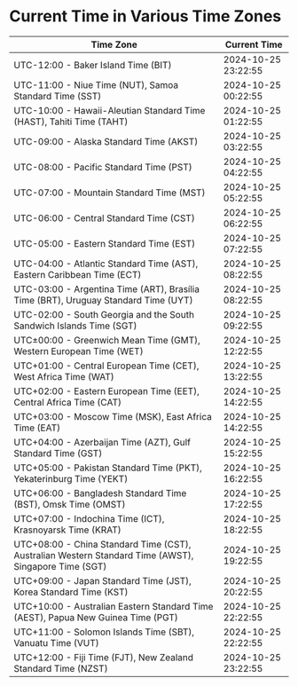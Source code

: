 # Current Time in Various Time Zones

| Time Zone | Current Time |
|-----------|--------------|
| UTC-12:00 - Baker Island Time (BIT) | 2024-10-25 23:22:55 |
| UTC-11:00 - Niue Time (NUT), Samoa Standard Time (SST) | 2024-10-25 00:22:55 |
| UTC-10:00 - Hawaii-Aleutian Standard Time (HAST), Tahiti Time (TAHT) | 2024-10-25 01:22:55 |
| UTC-09:00 - Alaska Standard Time (AKST) | 2024-10-25 03:22:55 |
| UTC-08:00 - Pacific Standard Time (PST) | 2024-10-25 04:22:55 |
| UTC-07:00 - Mountain Standard Time (MST) | 2024-10-25 05:22:55 |
| UTC-06:00 - Central Standard Time (CST) | 2024-10-25 06:22:55 |
| UTC-05:00 - Eastern Standard Time (EST) | 2024-10-25 07:22:55 |
| UTC-04:00 - Atlantic Standard Time (AST), Eastern Caribbean Time (ECT) | 2024-10-25 08:22:55 |
| UTC-03:00 - Argentina Time (ART), Brasília Time (BRT), Uruguay Standard Time (UYT) | 2024-10-25 08:22:55 |
| UTC-02:00 - South Georgia and the South Sandwich Islands Time (SGT) | 2024-10-25 09:22:55 |
| UTC±00:00 - Greenwich Mean Time (GMT), Western European Time (WET) | 2024-10-25 12:22:55 |
| UTC+01:00 - Central European Time (CET), West Africa Time (WAT) | 2024-10-25 13:22:55 |
| UTC+02:00 - Eastern European Time (EET), Central Africa Time (CAT) | 2024-10-25 14:22:55 |
| UTC+03:00 - Moscow Time (MSK), East Africa Time (EAT) | 2024-10-25 14:22:55 |
| UTC+04:00 - Azerbaijan Time (AZT), Gulf Standard Time (GST) | 2024-10-25 15:22:55 |
| UTC+05:00 - Pakistan Standard Time (PKT), Yekaterinburg Time (YEKT) | 2024-10-25 16:22:55 |
| UTC+06:00 - Bangladesh Standard Time (BST), Omsk Time (OMST) | 2024-10-25 17:22:55 |
| UTC+07:00 - Indochina Time (ICT), Krasnoyarsk Time (KRAT) | 2024-10-25 18:22:55 |
| UTC+08:00 - China Standard Time (CST), Australian Western Standard Time (AWST), Singapore Time (SGT) | 2024-10-25 19:22:55 |
| UTC+09:00 - Japan Standard Time (JST), Korea Standard Time (KST) | 2024-10-25 20:22:55 |
| UTC+10:00 - Australian Eastern Standard Time (AEST), Papua New Guinea Time (PGT) | 2024-10-25 22:22:55 |
| UTC+11:00 - Solomon Islands Time (SBT), Vanuatu Time (VUT) | 2024-10-25 22:22:55 |
| UTC+12:00 - Fiji Time (FJT), New Zealand Standard Time (NZST) | 2024-10-25 23:22:55 |
